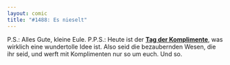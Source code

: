 ```yaml
---
layout: comic
title: "#1488: Es nieselt"
---
```


P.S.:
Alles Gute, kleine Eule.
P.P.S.:
Heute ist der <a href="http://www.fonflatter.de/kalender"><strong>Tag der Komplimente</strong></a>, was wirklich eine wundertolle Idee ist. Also seid die bezaubernden Wesen, die ihr seid, und werft mit Komplimenten nur so um euch.
Und so.
